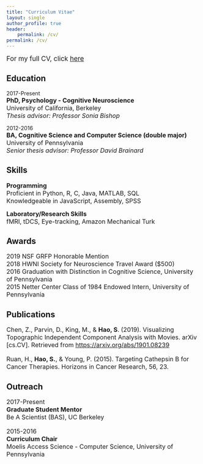 ```yaml
---
title: "Curriculum Vitae"
layout: single
author_profile: true
header:
    permalink: /cv/
permalink: /cv/
---
```

<span style="font-size: 13pt">For my full CV, click [here](https://drive.google.com/file/d/1O2RDMIgQtDXwRJSanKakTBx6AyI7hng3/view)</span>

Education
---------

2017-Present<br>
<span style="font-size: 12pt">**PhD, Psychology - Cognitive Neuroscience**<br>
University of California, Berkeley<br>
*Thesis advisor: Professor Sonia Bishop*</span>

2012-2016<br>
<span style="font-size: 12pt">**BA, Cognitive Science and Computer Science (double major)**<br>
University of Pennsylvania<br>
*Senior thesis advisor: Professor David Brainard*</span>


Skills
---------

<span style="font-size: 12pt">**Programming**<br>Proficient in Python, R, C, Java, MATLAB, SQL<br>
Knowledgeable in JavaScript, Assembly, SPSS </span>

<span style="font-size: 12pt">**Laboratory/Research Skills**<br>fMRI, tDCS, Eye-tracking, Amazon Mechanical Turk</span>

Awards
----------

<span style="font-size: 12pt">2019 NSF GRFP Honorable Mention </span><br>
<span style="font-size: 12pt">2018 HWNI Society for Neuroscience Travel Award ($500)</span><br>
<span style="font-size: 12pt">2016 Graduation with Distinction in Cognitive Science, University of Pennsylvania</span><br>
<span style="font-size: 12pt">2015 Netter Center Class of 1984 Endowed Intern, University of Pennsylvania</span>


Publications
----------

<span style="font-size: 12pt">Chen, Z., Parvin, D., King, M., & **Hao, S**. (2019). Visualizing Topographic Independent Component
Analysis with Movies. arXiv [cs.CV]. Retrieved from https://arxiv.org/abs/1901.08239 </span> <br><br>
<span style="font-size: 12pt">Ruan, H., **Hao, S.**, & Young, P. (2015). Targeting Cathepsin B for Cancer Therapies. Horizons in Cancer
Research, 56, 23.</span>



Outreach
----------

<span style="font-size: 12pt">2017-Present<br>**Graduate Student Mentor**<br> Be A Scientist (BAS), UC Berkeley</span> <br><br>
<span style="font-size: 12pt">2015-2016<br>**Curriculum Chair**<br>Moelis Access Science - Computer Science, University of Pennsylvania</span>